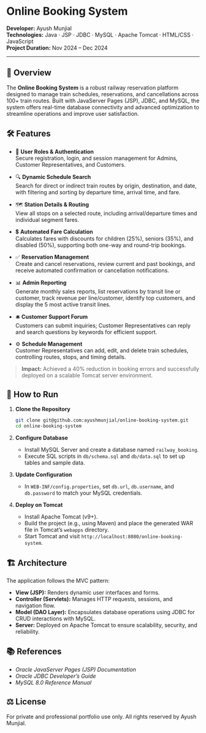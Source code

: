 # Online Booking System

**Developer:** Ayush Munjial  
**Technologies:** Java · JSP · JDBC · MySQL · Apache Tomcat · HTML/CSS · JavaScript  
**Project Duration:** Nov 2024 – Dec 2024

---

## 📌 Overview

The **Online Booking System** is a robust railway reservation platform designed to manage train schedules, reservations, and cancellations across 100+ train routes. Built with JavaServer Pages (JSP), JDBC, and MySQL, the system offers real-time database connectivity and advanced optimization to streamline operations and improve user satisfaction.

## 🛠️ Features

- 🎫 **User Roles & Authentication**  
  Secure registration, login, and session management for Admins, Customer Representatives, and Customers.

- 🔍 **Dynamic Schedule Search**  
  Search for direct or indirect train routes by origin, destination, and date, with filtering and sorting by departure time, arrival time, and fare.

- 🗺️ **Station Details & Routing**  
  View all stops on a selected route, including arrival/departure times and individual segment fares.

- 💲 **Automated Fare Calculation**  
  Calculates fares with discounts for children (25%), seniors (35%), and disabled (50%), supporting both one-way and round-trip bookings.

- ✅ **Reservation Management**  
  Create and cancel reservations, review current and past bookings, and receive automated confirmation or cancellation notifications.

- 📊 **Admin Reporting**  
  Generate monthly sales reports, list reservations by transit line or customer, track revenue per line/customer, identify top customers, and display the 5 most active transit lines.

- 🛎️ **Customer Support Forum**  
  Customers can submit inquiries; Customer Representatives can reply and search questions by keywords for efficient support.

- ⚙️ **Schedule Management**  
  Customer Representatives can add, edit, and delete train schedules, controlling routes, stops, and timing details.

> **Impact:** Achieved a 40% reduction in booking errors and successfully deployed on a scalable Tomcat server environment.

## 🚀 How to Run

1. **Clone the Repository**  
   ```bash
   git clone git@github.com:ayushmunjial/online-booking-system.git
   cd online-booking-system
   ```

2. **Configure Database**  
   - Install MySQL Server and create a database named `railway_booking`.
   - Execute SQL scripts in `db/schema.sql` and `db/data.sql` to set up tables and sample data.

3. **Update Configuration**  
   - In `WEB-INF/config.properties`, set `db.url`, `db.username`, and `db.password` to match your MySQL credentials.

4. **Deploy on Tomcat**  
   - Install Apache Tomcat (v9+).  
   - Build the project (e.g., using Maven) and place the generated WAR file in Tomcat’s `webapps` directory.  
   - Start Tomcat and visit `http://localhost:8080/online-booking-system`.

## 🏗️ Architecture

The application follows the MVC pattern:

- **View (JSP):** Renders dynamic user interfaces and forms.  
- **Controller (Servlets):** Manages HTTP requests, sessions, and navigation flow.  
- **Model (DAO Layer):** Encapsulates database operations using JDBC for CRUD interactions with MySQL.  
- **Server:** Deployed on Apache Tomcat to ensure scalability, security, and reliability.

## 📚 References

- _Oracle JavaServer Pages (JSP) Documentation_  
- _Oracle JDBC Developer’s Guide_  
- _MySQL 8.0 Reference Manual_

## ⚖️ License

For private and professional portfolio use only. All rights reserved by Ayush Munjial.
